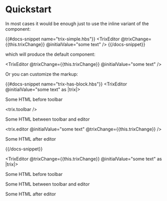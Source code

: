 # Quickstart

In most cases it would be enough just to use the inline variant of the component:

{{#docs-snippet name="trix-simple.hbs"}}
  <TrixEditor
    @trixChange={{this.trixChange}}
    @initialValue="some text" />
{{/docs-snippet}}

which will produce the default component:

<TrixEditor
    @trixChange={{this.trixChange}}
    @initialValue="some text" />

Or you can customize the markup:

{{#docs-snippet name="trix-has-block.hbs"}}
  <TrixEditor
    @initialValue="some text"
    as |trix|>
    <p>Some HTML before toolbar</p>
    <trix.toolbar />
    <p>Some HTML between toolbar and editor</p>
    <trix.editor @initialValue="some text" @trixChange={{this.trixChange}} />
    <p>Some HTML after editor</p>
  </TrixEditor>
{{/docs-snippet}}

<TrixEditor
  @trixChange={{this.trixChange}}
  @initialValue="some text"
  as |trix|>
  <p>Some HTML before toolbar</p>
  <trix.toolbar />
  <p>Some HTML between toolbar and editor</p>
  <trix.editor @initialValue="some text" @trixChange={{this.trixChange}} />
  <p>Some HTML after editor</p>
</TrixEditor>
